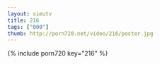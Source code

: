 ```yaml
--- 
layout: sieutv
title: 216
tags: ["000"]
thumb: http://porn720.net/video/216/poster.jpg
---
```

{% include porn720 key="216" %} 
